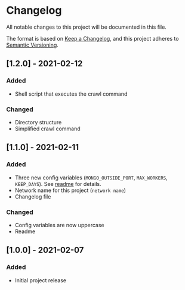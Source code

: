# Changelog
All notable changes to this project will be documented in this file.

The format is based on [Keep a Changelog](https://keepachangelog.com/en/1.0.0/),
and this project adheres to [Semantic Versioning](https://semver.org/spec/v2.0.0.html).

## [1.2.0] - 2021-02-12
### Added
- Shell script that executes the crawl command
### Changed
- Directory structure
- Simplified crawl command

## [1.1.0] - 2021-02-11
### Added
- Three new config variables (`MONGO_OUTSIDE_PORT`, `MAX_WORKERS`, `KEEP_DAYS`). See [readme](README.md) for details.
- Network name for this project (`network name`)
- Changelog file
### Changed
- Config variables are now uppercase
- Readme

## [1.0.0] - 2021-02-07
### Added
- Initial project release